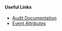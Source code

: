 #### Useful Links
* [Audit Documentation](#{@sap_docu_url}docs/audit/)
* [Event Attributes](#{@sap_docu_url}docs/audit/events.html)
